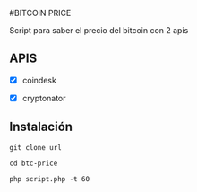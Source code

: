 #BITCOIN PRICE

Script para saber el precio del bitcoin con 2 apis


## APIS
- [x] coindesk
- [x] cryptonator


## Instalación

``git clone url``

``cd btc-price``

``php script.php -t 60``


